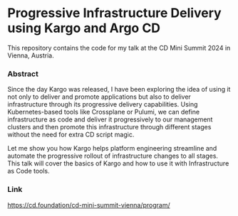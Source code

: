# Progressive Infrastructure Delivery using Kargo and Argo CD

This repository contains the code for my talk at the CD Mini Summit 2024 in Vienna, Austria.

### Abstract

Since the day Kargo was released, I have been exploring the idea of using it not only to deliver and promote
applications but also to deliver infrastructure through its progressive delivery capabilities. Using Kubernetes-based
tools like Crossplane or Pulumi, we can define infrastructure as code and deliver it progressively to our management
clusters and then promote this infrastructure through different stages without the need for extra CD script magic.

Let me show you how Kargo helps platform engineering streamline and automate the progressive rollout of infrastructure
changes to all stages. This talk will cover the basics of Kargo and how to use it with Infrastructure as Code tools.



### Link

https://cd.foundation/cd-mini-summit-vienna/program/
